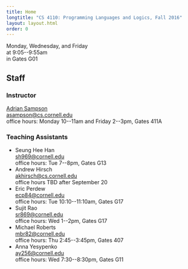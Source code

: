 ```yaml
---
title: Home
longtitle: "CS 4110: Programming Languages and Logics, Fall 2016"
layout: layout.html
order: 0
---
```

Monday, Wednesday, and Friday  
at 9:05--9:55am  
in Gates G01

## Staff

### Instructor

[Adrian Sampson][adrian]  
[asampson@cs.cornell.edu](mailto:asampson@cs.cornell.edu)  
office hours: Monday 10--11am and Friday 2--3pm, Gates 411A

### Teaching Assistants

- Seung Hee Han  
  [sh969@cornell.edu](mailto:sh969@cornell.edu)  
  office hours: Tue 7--8pm, Gates G13
- Andrew Hirsch  
  [akhirsch@cs.cornell.edu](mailto:akhirsch@cs.cornell.edu)  
  office hours TBD after September 20
- Eric Perdew  
  [ecp84@cornell.edu](mailto:ecp84@cornell.edu)  
  office hours: Tue 10:10--11:10am, Gates G17
- Sujit Rao  
  [sr869@cornell.edu](mailto:sr869@cornell.edu)  
  office hours: Wed 1--2pm, Gates G17
- Michael Roberts  
  [mbr82@cornell.edu](mailto:mbr82@cornell.edu)  
  office hours: Thu 2:45--3:45pm, Gates 407
- Anna Yesypenko  
  [ay256@cornell.edu](mailto:ay256@cornell.edu)  
  office hours: Wed 7:30--8:30pm, Gates G11

[adrian]: http://adriansampson.net
